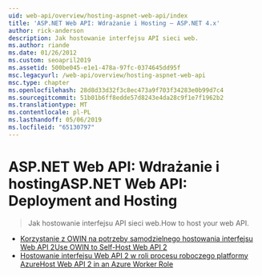 ```yaml
---
uid: web-api/overview/hosting-aspnet-web-api/index
title: 'ASP.NET Web API: Wdrażanie i Hosting — ASP.NET 4.x'
author: rick-anderson
description: Jak hostowanie interfejsu API sieci web.
ms.author: riande
ms.date: 01/26/2012
ms.custom: seoapril2019
ms.assetid: 500be045-e1e1-478a-97fc-0374645dd95f
msc.legacyurl: /web-api/overview/hosting-aspnet-web-api
msc.type: chapter
ms.openlocfilehash: 28d8d33d32f3c8ec473a9f703f34283e0b99d7c4
ms.sourcegitcommit: 51b01b6ff8edde57d8243e4da28c9f1e7f1962b2
ms.translationtype: MT
ms.contentlocale: pl-PL
ms.lasthandoff: 05/06/2019
ms.locfileid: "65130797"
---
```

# <a name="aspnet-web-api-deployment-and-hosting"></a><span data-ttu-id="36f88-103">ASP.NET Web API: Wdrażanie i hosting</span><span class="sxs-lookup"><span data-stu-id="36f88-103">ASP.NET Web API: Deployment and Hosting</span></span>

> <span data-ttu-id="36f88-104">Jak hostowanie interfejsu API sieci web.</span><span class="sxs-lookup"><span data-stu-id="36f88-104">How to host your web API.</span></span>

- [<span data-ttu-id="36f88-105">Korzystanie z OWIN na potrzeby samodzielnego hostowania interfejsu Web API 2</span><span class="sxs-lookup"><span data-stu-id="36f88-105">Use OWIN to Self-Host Web API 2</span></span>](use-owin-to-self-host-web-api.md)
- [<span data-ttu-id="36f88-106">Hostowanie interfejsu Web API 2 w roli procesu roboczego platformy Azure</span><span class="sxs-lookup"><span data-stu-id="36f88-106">Host Web API 2 in an Azure Worker Role</span></span>](host-aspnet-web-api-in-an-azure-worker-role.md)
